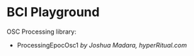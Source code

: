 # BCI Playground


OSC Processing library:

- ProcessingEpocOsc1 _by Joshua Madara, hyperRitual.com_